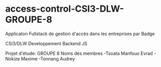 # access-control-CSI3-DLW-GROUPE-8

Applicaton Fullstack de gestion d'accès dans les entreprises par Badge

CSI3/DLW
Developpement Backend JS

Projet d'étude:  GROUPE 8
Noms des membres
-Tsoata Manfouo Evrad
-Nokize Maxime
-Tonnang Audrey
